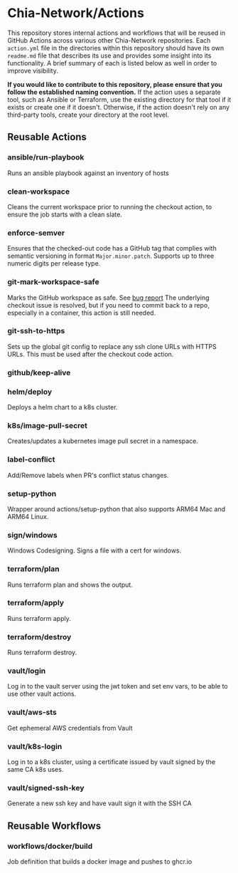 # Chia-Network/Actions
This repository stores internal actions and workflows that will be reused in GitHub Actions across various other Chia-Network repositories. Each `action.yml` file in the directories within this repository should have its own `readme.md` file that describes its use and provides some insight into its functionality. A brief summary of each is listed below as well in order to improve visibility.

**If you would like to contribute to this repository, please ensure that you follow the established naming convention.** If the action uses a separate tool, such as Ansible or Terraform, use the existing directory for that tool if it exists or create one if it doesn't. Otherwise, if the action doesn't rely on any third-party tools, create your directory at the root level.

## Reusable Actions

### ansible/run-playbook
Runs an ansible playbook against an inventory of hosts

### clean-workspace
Cleans the current workspace prior to running the checkout action, to ensure the job starts with a clean slate.

### enforce-semver
Ensures that the checked-out code has a GitHub tag that complies with semantic versioning in format `Major.minor.patch`. Supports up to three numeric digits per release type.

### git-mark-workspace-safe
Marks the GitHub workspace as safe. See [bug report](https://github.com/actions/checkout/issues/760)
The underlying checkout issue is resolved, but if you need to commit back to a repo, especially in a container, this action is still needed.

### git-ssh-to-https
Sets up the global git config to replace any ssh clone URLs with HTTPS URLs. This must be used after the checkout code action.

### github/keep-alive


### helm/deploy
Deploys a helm chart to a k8s cluster.

### k8s/image-pull-secret
Creates/updates a kubernetes image pull secret in a namespace.

### label-conflict
Add/Remove labels when PR's conflict status changes.

### setup-python
Wrapper around actions/setup-python that also supports ARM64 Mac and ARM64 Linux.

### sign/windows
Windows Codesigning. Signs a file with a cert for windows.

### terraform/plan
Runs terraform plan and shows the output.

### terraform/apply
Runs terraform apply.

### terraform/destroy
Runs terraform destroy.

### vault/login
Log in to the vault server using the jwt token and set env vars, to be able to use other vault actions.

### vault/aws-sts
Get ephemeral AWS credentials from Vault

### vault/k8s-login
Log in to a k8s cluster, using a certificate issued by vault signed by the same CA k8s uses.

### vault/signed-ssh-key
Generate a new ssh key and have vault sign it with the SSH CA

## Reusable Workflows

### workflows/docker/build

Job definition that builds a docker image and pushes to ghcr.io
